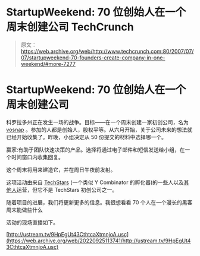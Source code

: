 # StartupWeekend: 70 位创始人在一个周末创建公司 TechCrunch

> 原文：<https://web.archive.org/web/http://www.techcrunch.com:80/2007/07/07/startupweekend-70-founders-create-company-in-one-weekend/#more-7277>

# StartupWeekend: 70 位创始人在一个周末创建公司

科罗拉多州正在发生一场的战争。目标——在一个周末创建一家初创公司，名为 [vosnap](https://web.archive.org/web/20220925113741/http://www.vosnap.com/) 。参加的人都是创始人，股权平等。从六月开始，关于公司未来的想法就已经开始收集了。昨晚，小组决定从 50 份提交的材料中选择哪一个。

赢家:有助于团队快速决策的产品。选择将通过电子邮件和短信发送给小组，在一个时间窗口内收集回复。

这个周末将用来建造它，并在周日午夜前发射。

这项活动由来自 [TechStars](https://web.archive.org/web/20220925113741/http://www.beta.techcrunch.com/2007/01/25/techstars-summer-camp-for-entrepreneurs/) (一个类似 Y Combinator 的孵化器)的一些人以及[其他人](https://web.archive.org/web/20220925113741/http://startupweekend.com/?page_id=5)运营，但它不是 TechStars 初创公司之一。

随着项目的进展，我们将更新更多的信息。我很想看看 70 个人在一个漫长的黑客周末能做些什么

活动的现场直播如下。

 [http://ustream.tv/9HpEgUt43CthtcaXtmnjoA.usc](https://web.archive.org/web/20220925113741/http://ustream.tv/9HpEgUt43CthtcaXtmnjoA.usc)